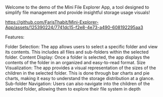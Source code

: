 Welcome to the demo of the Mini File Explorer App, a tool designed to simplify file management and provide insightful storage usage visuals!

https://github.com/FarisThabit/Mini-Explorer-App/assets/125390224/7741dc15-f2e8-4e73-a490-608192295aa3

Features:

Folder Selection: The app allows users to select a specific folder and view its contents. This includes all files and sub-folders within the selected folder.
Content Display: Once a folder is selected, the app displays the contents of the folder in an organized and easy-to-read format.
Size Visualization: The app provides a visual representation of the sizes of the children in the selected folder. This is done through bar charts and pie charts, making it easy to understand the storage distribution at a glance.
Sub-folder Navigation: Users can also navigate into the children of the selected folder, allowing them to explore their file system in depth
